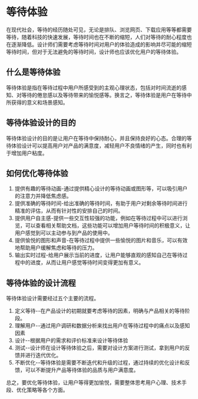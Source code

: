# 等待体验
在现代社会，等待的经历随处可见，无论是排队、浏览网页、下载应用等等都需要等待，随着科技的快速发展，等待时间也在不断的缩短，人们对等待的耐心程度也在逐渐降低。设计师们需要考虑等待时间对用户的体验造成的影响并尽可能的缩短等待时间，但对于无法避免的等待时间，设计师也应该优化用户的等待体验。

## 什么是等待体验
等待体验是指在等待过程中用户所感受到的主观心理状态，包括对时间流逝的感知、对等待的倦怠感以及等待带来的愉悦感等。换言之，等待体验是用户在等待中所获得的意义和场景感知。

## 等待体验设计的目的
等待体验设计的目的是让用户在等待中保持耐心，并且保持良好的心态。合理的等待体验设计可以提高用户对产品的满意度，减轻用户不良情绪的产生，同时也有利于增加用户粘度。

## 如何优化等待体验
1. 提供有趣的等待动画-通过提供精心设计的等待动画或图形等，可以吸引用户的注意力并降低焦虑感。
2. 提供准确的等待时间-给出准确的等待时间，有助于用户对剩余等待时间进行精准的评估，从而有针对性的安排自己的时间。
3. 提供用户自主感-提供一些交互性较强的功能，例如在等待过程中可以进行浏览，可以查看相关帮助文档，这些功能可以增加用户等待时间的积极意义，让用户感觉到可以主动参与到产品的使用中。
4. 提供愉悦的图形和声音-在等待过程中提供一些愉悦的图片和音乐，可以有效地帮助用户缓解焦虑和等待的压力。
5. 输出实时过程-给用户展示当前的进度，让用户能够直观的感知自己在等待过程中的进度，从而让用户感觉等待时间变得更加有意义。

## 等待体验的设计流程
等待体验设计需要经过五个主要的流程。

1. 定义等待--在产品设计的初期就要考虑等待的因素，明确与产品相关的等待阶段。
2. 理解用户--通过用户调研和数据分析来找出用户在等待过程中的痛点以及感知因素
3. 设计--根据用户的需求和评价标准来设计等待体验
4. 测试--设计师在设计等待体验之后，需要对设计方案进行测试，拿到用户的反馈并进行迭代优化。
5. 不断优化--等待体验是需要不断迭代和升级的过程，通过持续的优化设计和反馈，可以不断提升产品等待体验的品质与用户满意度。

总之，要优化等待体验，让用户等得更加愉悦，需要整体思考用户心理、技术手段、优化策略等各个方面。